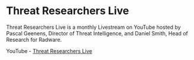 # Threat Researchers Live
Threat Researchers Live is a monthly Livestream on YouTube hosted by Pascal Geenens, Director of Threat Intelligence, and Daniel Smith, Head of Research for Radware.

YouTube - [Threat Researchers Live](https://www.youtube.com/playlist?list=PLpQk88W8mWuUdno4qcR3LWSQ7YB8T_JUy)

